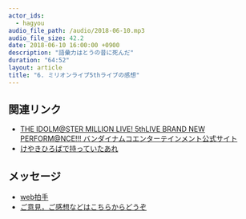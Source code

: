 ```yaml
---
actor_ids:
  - hagyou
audio_file_path: /audio/2018-06-10.mp3
audio_file_size: 42.2
date: 2018-06-10 16:00:00 +0900
description: "語彙力はとうの昔に死んだ"
duration: "64:52"
layout: article
title: "6. ミリオンライブ5thライブの感想"
---
```


## 関連リンク

- [THE IDOLM@STER MILLION LIVE! 5thLIVE BRAND NEW PERFORM@NCE!!! バンダイナムコエンターテインメント公式サイト](https://idolmaster.jp/event/million5th.php)
- [けやきひろばで持っていたあれ](https://twitter.com/ha_gyou/status/1003076472775454720)

## メッセージ

- [web拍手](http://clap.webclap.com/clap.php?id=hagyou)
- [ご意見，ご感想などはこちらからどうぞ](https://docs.google.com/forms/d/e/1FAIpQLSc0LScoyM6ARyFxh8_HlyONtgfaFQRQhnTBl1_pg-gU_VmqWA/viewform?usp=sf_link)
